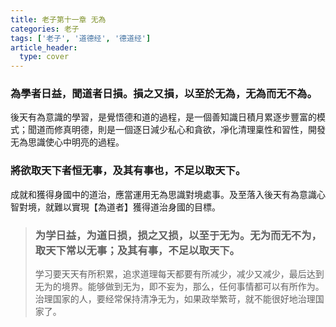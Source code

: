 ```yaml
---
title: 老子第十一章 无為
categories: 老子
tags: ['老子', '道德经', '德道经']
article_header:
  type: cover
---
```


### 為學者日益，聞道者日損。損之又損，以至於无為，无為而无不為。

後天有為意識的學習，是覺悟德和道的過程，是一個善知識日積月累逐步豐富的模式；聞道而修真明德，則是一個逐日減少私心和貪欲，凈化清理稟性和習性，開發无為思識使心中明亮的過程。

### 將欲取天下者恒无事，及其有事也，不足以取天下。

成就和獲得身國中的道治，應當運用无為思識對境處事。及至落入後天有為意識心智對境，就難以實現【為道者】獲得道治身國的目標。

> ### 为学日益，为道日损，损之又损，以至于无为。无为而无不为，取天下常以无事；及其有事，不足以取天下。
>
> 学习要天天有所积累，追求道理每天都要有所减少，减少又减少，最后达到无为的境界。能够做到无为，即不妄为，那么，任何事情都可以有所作为。治理国家的人，要经常保持清净无为，如果政举繁苛，就不能很好地治理国家了。
